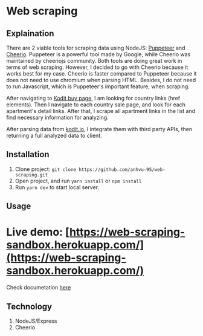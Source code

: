 # Web scraping

## Explaination

There are 2 viable tools for scraping data using NodeJS: [Puppeteer](https://github.com/puppeteer/puppeteer) and [Cheerio](https://github.com/cheeriojs/cheerio). Puppeteer is a powerful tool made by Google, while Cheerio was maintained by cheeriojs community. Both tools are doing great work in terms of web scraping. However, I decided to go with Cheerio because it works best for my case. Cheerio is faster compared to Puppeteer because it does not need to use chromium when parsing HTML. Besides, I do not need to run Javascript, which is Puppeteer's important feature, when scraping.

After navigating to [Kodit buy page](https://kodit.io/en/apartments-for-sale/), I am looking for country links (href elements). Then I navigate to each country sale page, and look for each apartment's detail links. After that, I scrape all apartment links in the list and find necessary information for analyzing.

After parsing data from [kodit.io](https://kodit.io/en/apartments-for-sale/), I integrate them with third party APIs, then returning a full analyzed data to client.

## Installation
1. Clone project: ``git clone https://github.com/anhvu-95/web-scraping.git``
2. Open project, and run ``yarn install`` or ``npm install``
3. Run ``yarn dev`` to start local server.

## Usage

# Live demo: [https://web-scraping-sandbox.herokuapp.com/](https://web-scraping-sandbox.herokuapp.com/)
Check documetation [here](https://web-scraping-sandbox.herokuapp.com/api-docs/)

## Technology

1. NodeJS/Express
2. Cheerio
